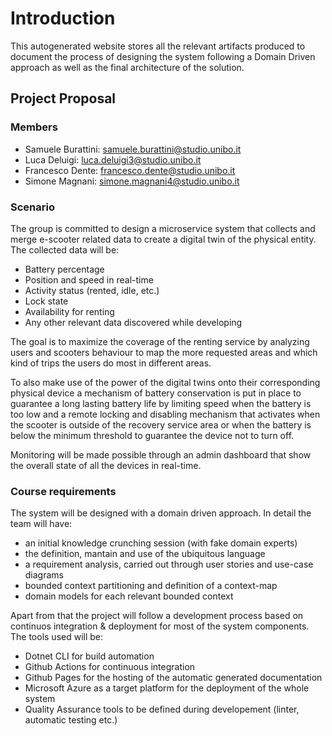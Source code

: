 # Introduction
This autogenerated website stores all the relevant artifacts produced to document the process of designing the system following a Domain Driven approach as well as the final architecture of the solution. 


## Project Proposal 

### Members
- Samuele Burattini: samuele.burattini@studio.unibo.it
- Luca Deluigi: luca.deluigi3@studio.unibo.it
- Francesco Dente: francesco.dente@studio.unibo.it
- Simone Magnani: simone.magnani4@studio.unibo.it

### Scenario

The group is committed to design a microservice system that collects and merge e-scooter related data to create a digital twin of the physical entity. The collected data will be:

- Battery percentage
- Position and speed in real-time
- Activity status (rented, idle, etc.)
- Lock state
- Availability for renting
- Any other relevant data discovered while developing

The goal is to maximize the coverage of the renting service by analyzing users and scooters behaviour to map the more requested areas and which kind of trips the users do most in different areas.

To also make use of the power of the digital twins onto their corresponding physical device a mechanism of battery conservation is put in place to guarantee a long lasting battery life by limiting speed when the battery is too low and a remote locking and disabling mechanism that activates when the scooter is outside of the recovery service area or when the battery is below the minimum threshold to guarantee the device not to turn off.

Monitoring will be made possible through an admin dashboard that show the overall state of all the devices in real-time.

### Course requirements
The system will be designed with a domain driven approach. 
In detail the team will have:

- an initial knowledge crunching session (with fake domain experts)
- the definition, mantain and use of the ubiquitous language
- a requirement analysis, carried out through user stories and use-case diagrams
- bounded context partitioning and definition of a context-map
- domain models for each relevant bounded context

Apart from that the project will follow a development process based on continuos integration & deployment for most of the system components. The tools used will be:

- Dotnet CLI for build automation
- Github Actions for continuous integration
- Github Pages for the hosting of the automatic generated documentation
- Microsoft Azure as a target platform for the deployment of the whole system
- Quality Assurance tools to be defined during developement (linter, automatic testing etc.)

